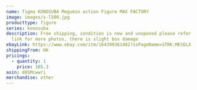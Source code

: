 ```yaml
---
name: figma KONOSUBA Megumin action Figure MAX FACTORY
image: images/s-l500.jpg
producttype: figure
series: konosuba
description: Free shipping, condition is new and unopened please refer to ebay
  link for more photos, there is slight box damage
ebayLink: https://www.ebay.com/itm/164399361482?ssPageName=STRK:MESELX:IT&_trksid=p3984.m1555.l2649
shippingFrom: HK
pricings:
  - quantity: 1
    price: 165.3
asin: d8SMcwwri
merchandise: other
---
```


